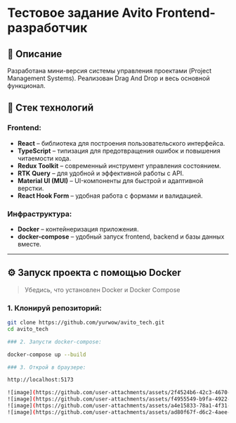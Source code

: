 # Тестовое задание Avito Frontend-разработчик

## 📌 Описание

Разработана мини-версия системы управления проектами (Project Management Systems).
Реализован Drag And Drop и весь основной функционал.

## 🧰 Стек технологий

### Frontend:
- **React** – библиотека для построения пользовательского интерфейса.
- **TypeScript** – типизация для предотвращения ошибок и повышения читаемости кода.
- **Redux Toolkit** – современный инструмент управления состоянием.
- **RTK Query** – для удобной и эффективной работы с API.
- **Material UI (MUI)** – UI-компоненты для быстрой и адаптивной верстки.
- **React Hook Form** – удобная работа с формами и валидацией.

### Инфраструктура:
- **Docker** – контейнеризация приложения.
- **docker-compose** – удобный запуск frontend, backend и базы данных вместе.

---

## ⚙️ Запуск проекта с помощью Docker

> Убедись, что установлен Docker и Docker Compose

### 1. Клонируй репозиторий:
```bash
git clone https://github.com/yurwow/avito_tech.git
cd avito_tech

### 2. Запусти docker-compose:

docker-compose up --build

### 3. Открой в браузере:

http://localhost:5173

![image](https://github.com/user-attachments/assets/2f4524b6-42c3-4670-9a87-9bec6afa43e1)
![image](https://github.com/user-attachments/assets/f4955549-b9fa-4922-912b-1b199184f0fc)
![image](https://github.com/user-attachments/assets/a4e15833-78a1-4f31-9dae-87bb49f3d55f)
![image](https://github.com/user-attachments/assets/ad80f67f-d6c2-4aee-a27e-fed773943715)

